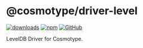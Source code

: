 # @cosmotype/driver-level

[![downloads](https://img.shields.io/npm/dm/@cosmotype/driver-level?style=flat-square)](https://www.npmjs.com/package/@cosmotype/driver-level)
[![npm](https://img.shields.io/npm/v/@cosmotype/driver-level?style=flat-square)](https://www.npmjs.com/package/@cosmotype/driver-level)
[![GitHub](https://img.shields.io/github/license/cosmotype/cosmotype?style=flat-square)](https://github.com/cosmotype/cosmotype/blob/master/LICENSE)

LevelDB Driver for Cosmotype.
